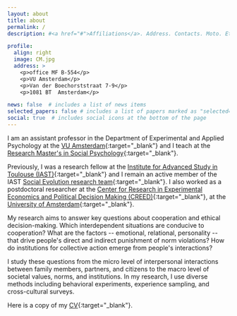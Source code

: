 ```yaml
---
layout: about
title: about
permalink: /
description: #<a href="#">Affiliations</a>. Address. Contacts. Moto. Etc.

profile:
  align: right
  image: CM.jpg
  address: >
    <p>office MF B-554</p>
    <p>VU Amsterdam</p>
    <p>Van der Boechorststraat 7-9</p>
    <p>1081 BT  Amsterdam</p>

news: false  # includes a list of news items
selected_papers: false # includes a list of papers marked as "selected={true}"
social: true  # includes social icons at the bottom of the page
---
```


I am an assistant professor in the Department of Experimental and Applied Psychology at the [VU Amsterdam](https://vu.nl/en/about-vu/faculties/faculty-of-behavioural-and-movement-sciences/departments/experimental-and-applied-psychology){:target="\_blank"} and I teach at the [Research Master's in Social Psychology](https://vu.nl/en/about-vu/faculties/faculty-of-behavioural-and-movement-sciences/teams/staff-social-psychology-research){:target="\_blank"}.

Previously, I was a research fellow at the [Institute for Advanced Study in Toulouse (IAST)](https://www.iast.fr/){:target="\_blank"} and I remain an active member of the IAST [Social Evolution research team](https://www.iast.fr/social-evolution){:target="\_blank"}. I also worked as a postdoctoral researcher at the [Center for Research in Experimental Economics and Political Decision Making (CREED)](https://www.creedexperiment.nl/creed/){:target="\_blank"}, at the [University of Amsterdam](https://www.uva.nl/en/about-the-uva/organisation/faculties/faculty-of-economics-and-business/faculty-of-economics-and-business.html){:target="\_blank"}.

My research aims to answer key questions about cooperation and ethical decision-making. Which interdependent situations are conducive to cooperation? What are the factors -- emotional, relational, personality -- that drive people's direct and indirect punishment of norm violations? How do institutions for collective action emerge from people's interactions?

I study these questions from the micro level of interpersonal interactions between family members, partners, and citizens to the macro level of societal values, norms, and institutions. In my research, I use diverse methods including behavioral experiments, experience sampling, and cross-cultural surveys.

Here is a copy of my [CV](https://catherinemolho.github.io/assets/pdf/CV_CMolho.pdf){:target="\_blank"}.
